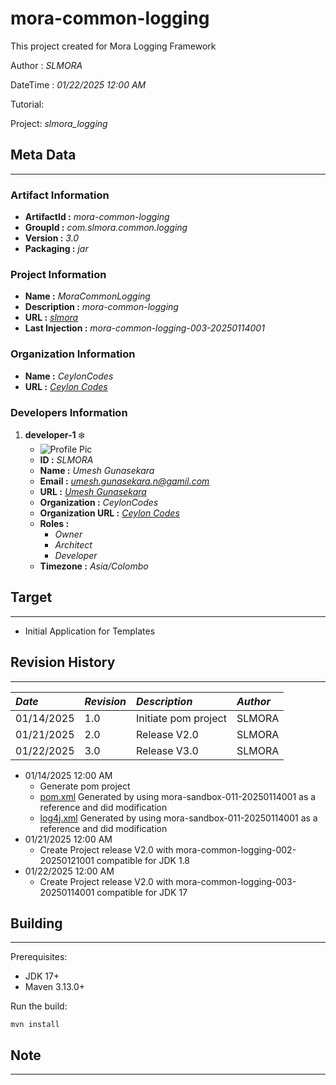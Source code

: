 [//]: # " Copyright (c) 2025 CeylonCodes and/or its affiliates. All rights reserved. "

# mora-common-logging

This project created for Mora Logging Framework

Author : _SLMORA_

DateTime : _01/22/2025 12:00 AM_

Tutorial: 

Project: _slmora_logging_

## Meta Data

---

### Artifact Information
- **ArtifactId :** _mora-common-logging_
- **GroupId :** _com.slmora.common.logging_
- **Version :** _3.0_
- **Packaging :** _jar_

### Project Information
- **Name :** _MoraCommonLogging_
- **Description :** _mora-common-logging_
- **URL :** _[slmora](http://www.slmora.com "www.slmora.com")_
- **Last Injection :** _mora-common-logging-003-20250114001_

### Organization Information
- **Name :** _CeylonCodes_
- **URL :** _[Ceylon Codes](http://www.ceyloncodes.com "www.ceyloncodes.com")_

### Developers Information
1. **developer-1** :snowflake:
	- ![Profile Pic](https://avatars.githubusercontent.com/u/12097282?v=4)
	- **ID :** _SLMORA_
	- **Name :** _Umesh Gunasekara_
	- **Email :** _<umesh.gunasekara.n@gamil.com>_
	- **URL :** _[Umesh Gunasekara](http://www.umeshgunasekara.com "www.umeshgunasekara.com")_
	- **Organization :** _CeylonCodes_
	- **Organization URL :** _[Ceylon Codes](http://www.ceyloncodes.com "www.ceyloncodes.com")_
	- **Roles :**
		+ _Owner_
		+ _Architect_
		+ _Developer_
	- **Timezone :** _Asia/Colombo_

## Target

---

- Initial Application for Templates

## Revision History

---

| _Date_     | _Revision_ | _Description_         | _Author_ |
|:-----------|:-----------|:----------------------|:---------|
| 01/14/2025 | 1.0        | Initiate  pom project | SLMORA   |
| 01/21/2025 | 2.0        | Release V2.0          | SLMORA   |
| 01/22/2025 | 3.0        | Release V3.0          | SLMORA   |
- 01/14/2025 12:00 AM
    + Generate pom project
    + [pom.xml](pom.xml) Generated by using mora-sandbox-011-20250114001 as a reference and did modification
    + [log4j.xml](src/main/resources/log4j2.xml) Generated by using mora-sandbox-011-20250114001 as a reference and did modification
- 01/21/2025 12:00 AM
    + Create Project release V2.0 with mora-common-logging-002-20250121001 compatible for JDK 1.8
- 01/22/2025 12:00 AM
	+ Create Project release V2.0 with mora-common-logging-003-20250114001 compatible for JDK 17

## Building

----

Prerequisites:

* JDK 17+
* Maven 3.13.0+

Run the build:

`mvn install`

## Note

----